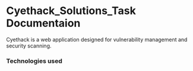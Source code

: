 # Cyethack_Solutions_Task Documentaion
<p>Cyethack is a web application designed for vulnerability management and security scanning.</p>

<h3>Technologies used</h3>
